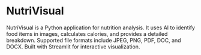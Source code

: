# NutriVisual
NutriVisual is a Python application for nutrition analysis. It uses AI to identify food items in images, calculates calories, and provides a detailed breakdown. Supported file formats include JPEG, PNG, PDF, DOC, and DOCX. Built with Streamlit for interactive visualization.
